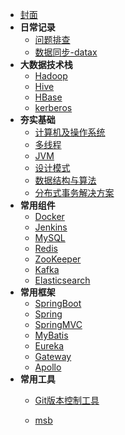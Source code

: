 - [封面](/README.md)
- **日常记录**
  - [问题排查](日常记录/问题排查/)
  - [数据同步-datax](日常记录/数据同步/datax.md)
- **大数据技术栈**
  - [Hadoop](大数据技术栈/Hadoop/)
  - [Hive](大数据技术栈/Hive/)
  - [HBase](大数据技术栈/HBase/)
  - [kerberos](大数据技术栈/kerberos/)
- **夯实基础**
    - [计算机及操作系统](夯实基础/计算机及操作系统/)
    - [多线程](夯实基础/多线程/)
    - [JVM](夯实基础/JVM/)
    - [设计模式](夯实基础/设计模式/)
    - [数据结构与算法](夯实基础/数据结构与算法/)
    - [分布式事务解决方案](夯实基础/分布式事务解决方案/)
- **常用组件**
    - [Docker](常用组件/Docker/)
    - [Jenkins](常用组件/Jenkins/)
    - [MySQL](常用组件/MySQL/)
    - [Redis](常用组件/Redis/)
    - [ZooKeeper](常用组件/ZooKeeper/)
    - [Kafka](常用组件/Kafka/)
    - [Elasticsearch](常用组件/Elasticsearch/)
- **常用框架**
    - [SpringBoot](常用框架/Springboot/README.md)
    - [Spring](常用框架/Spring/README.md)
    - [SpringMVC](常用框架/SpringMVC/)
    - [MyBatis](常用框架/MyBatis/)
    - [Eureka](常用框架/Eureka/)
    - [Gateway](常用框架/Gateway/)
    - [Apollo](常用框架/Apollo/)  
- **常用工具**
    - [Git版本控制工具](常用工具/Git/README.md)

    - [msb](msb/README.md)


